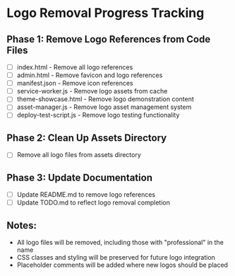 # Logo Removal Progress Tracking

## Phase 1: Remove Logo References from Code Files
- [ ] index.html - Remove all logo references
- [ ] admin.html - Remove favicon and logo references
- [ ] manifest.json - Remove icon references
- [ ] service-worker.js - Remove logo assets from cache
- [ ] theme-showcase.html - Remove logo demonstration content
- [ ] asset-manager.js - Remove logo asset management system
- [ ] deploy-test-script.js - Remove logo testing functionality

## Phase 2: Clean Up Assets Directory
- [ ] Remove all logo files from assets directory

## Phase 3: Update Documentation
- [ ] Update README.md to remove logo references
- [ ] Update TODO.md to reflect logo removal completion

## Notes:
- All logo files will be removed, including those with "professional" in the name
- CSS classes and styling will be preserved for future logo integration
- Placeholder comments will be added where new logos should be placed
